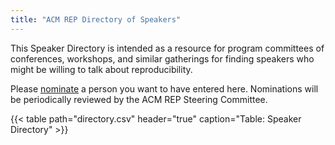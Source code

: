 ```yaml
---
title: "ACM REP Directory of Speakers"
---
```


This Speaker Directory is intended as a resource for program committees of conferences, workshops, and similar gatherings for finding speakers who might be willing to talk about reproducibility. 

Please [nominate](https://docs.google.com/forms/d/e/1FAIpQLSdt998hKrXdjprK2KRggh3h2AF2Y1lAg_VwQqepJDkQOQITiw/viewform) a person you want to have entered here. Nominations will be periodically reviewed by the ACM REP Steering Committee.

{{< table path="directory.csv" header="true" caption="Table: Speaker Directory" >}}